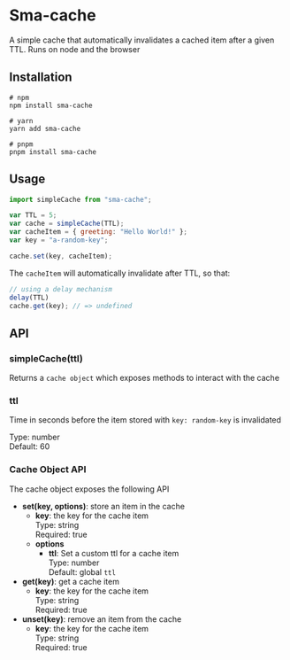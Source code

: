# Sma-cache

A simple cache that automatically invalidates a cached item after a given TTL. Runs on node and the browser

## Installation

```shell
# npm
npm install sma-cache

# yarn
yarn add sma-cache

# pnpm
pnpm install sma-cache
```

## Usage

```js
import simpleCache from "sma-cache";

var TTL = 5;
var cache = simpleCache(TTL);
var cacheItem = { greeting: "Hello World!" };
var key = "a-random-key";

cache.set(key, cacheItem);
```

The `cacheItem` will automatically invalidate after TTL, so that:

```js
// using a delay mechanism
delay(TTL)
cache.get(key); // => undefined
```

## API

### simpleCache(ttl)

Returns a `cache object` which exposes methods to interact with the cache

### ttl

Time in seconds before the item stored with `key: random-key` is invalidated

Type: number <br>
Default: 60

### Cache Object API

The cache object exposes the following API

- **set(key, options)**: store an item in the cache
  - **key**: the key for the cache item<br>
    Type: string<br>
    Required: true
  - **options**
    - **ttl**: Set a custom ttl for a cache item<br>
      Type: number<br>
      Default: global `ttl`
- **get(key)**: get a cache item
  - **key**: the key for the cache item <br>
   Type: string<br>
   Required: true
- **unset(key)**: remove an item from the cache
  - **key**: the key for the cache item<br>
    Type: string<br>
    Required: true
